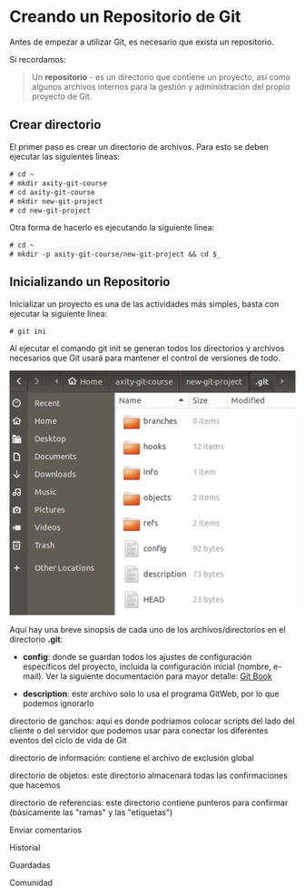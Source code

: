 # Creando un Repositorio de Git

Antes de empezar a utilizar Git, es necesario que exista un repositorio.

Si recordamos:

> Un **repositorio** - es un directorio que contiene un proyecto, así como algunos archivos internos para la gestión y administración del propio proyecto de Git.

## Crear directorio

El primer paso es crear un directorio de archivos. Para esto se deben ejecutar las siguientes líneas:

    # cd ~
    # mkdir axity-git-course
    # cd axity-git-course
    # mkdir new-git-project
    # cd new-git-project

Otra forma de hacerlo es ejecutando la siguiente línea:

    # cd ~
    # mkdir -p axity-git-course/new-git-project && cd $_

## Inicializando un Repositorio

Inicializar un proyecto es una de las actividades más simples, basta con ejecutar la siguiente línea:

    # git ini

Al ejecutar el comando git init se generan todos los directorios y archivos necesarios que Git usará para mantener el control de versiones de todo.

![img_git_repo](images/img_git_repo.png)

Aquí hay una breve sinopsis de cada uno de los archivos/directorios en el directorio **.git**:
  

 - **config**: donde se guardan todos los ajustes de configuración específicos del proyecto, incluida la configuración inicial (nombre, e-mail). Ver la siguiente documentación para mayor detalle: [Git Book](https://git-scm.com/book/en/v2/Customizing-Git-Git-Configuration)
  
 - **description**: este archivo solo lo usa el programa GitWeb, por lo que podemos ignorarlo  
  
directorio de ganchos: aquí es donde podríamos colocar scripts del lado del cliente o del servidor que podemos usar para conectar los diferentes eventos del ciclo de vida de Git  
  
directorio de información: contiene el archivo de exclusión global  
  
directorio de objetos: este directorio almacenará todas las confirmaciones que hacemos  
  
directorio de referencias: este directorio contiene punteros para confirmar (básicamente las "ramas" y las "etiquetas")

Enviar comentarios

Historial

Guardadas

[](https://translate.google.com/community?source=mfooter)

Comunidad
<!--stackedit_data:
eyJoaXN0b3J5IjpbLTM4MjYzMTU2NSwxNzg2NDY5ODAxLDE2ND
Y4NzE0MzYsNDE3MzE2ODFdfQ==
-->